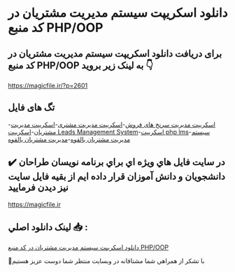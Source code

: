 # دانلود اسکریپت سیستم مدیریت مشتریان در کد منبع PHP/OOP

## برای دریافت دانلود اسکریپت سیستم مدیریت مشتریان در کد منبع PHP/OOP به لینک زیر بروید 👇

https://magicfile.ir/?p=2601

## تگ های فایل

-[اسکریپت مدیریت سرنخ های فروش](https://magicfile.ir/product/%d8%a7%d8%b3%da%a9%d8%b1%db%8c%d9%be%d8%aa%d8%b3%db%8c%d8%b3%d8%aa%d9%85-%d9%85%d8%af%db%8c%d8%b1%db%8c%d8%aa-%d9%85%d8%b4%d8%aa%d8%b1%db%8c%d8%a7%d9%86-%d8%af%d8%b1-%da%a9%d8%af-%d9%85%d9%86%d8%a8%d8%b9-php-oop/)-[اسکریپت مدیریت مشتری](https://magicfile.ir/product/%d8%a7%d8%b3%da%a9%d8%b1%db%8c%d9%be%d8%aa%d8%b3%db%8c%d8%b3%d8%aa%d9%85-%d9%85%d8%af%db%8c%d8%b1%db%8c%d8%aa-%d9%85%d8%b4%d8%aa%d8%b1%db%8c%d8%a7%d9%86-%d8%af%d8%b1-%da%a9%d8%af-%d9%85%d9%86%d8%a8%d8%b9-php-oop/)-[اسکریپت مدیریت مشتریان](https://magicfile.ir/product/%d8%a7%d8%b3%da%a9%d8%b1%db%8c%d9%be%d8%aa%d8%b3%db%8c%d8%b3%d8%aa%d9%85-%d9%85%d8%af%db%8c%d8%b1%db%8c%d8%aa-%d9%85%d8%b4%d8%aa%d8%b1%db%8c%d8%a7%d9%86-%d8%af%d8%b1-%da%a9%d8%af-%d9%85%d9%86%d8%a8%d8%b9-php-oop/)-[اسکریپت Leads Management System](https://magicfile.ir/product/%d8%a7%d8%b3%da%a9%d8%b1%db%8c%d9%be%d8%aa%d8%b3%db%8c%d8%b3%d8%aa%d9%85-%d9%85%d8%af%db%8c%d8%b1%db%8c%d8%aa-%d9%85%d8%b4%d8%aa%d8%b1%db%8c%d8%a7%d9%86-%d8%af%d8%b1-%da%a9%d8%af-%d9%85%d9%86%d8%a8%d8%b9-php-oop/)-[اسکریپت php lms](https://magicfile.ir/product/%d8%a7%d8%b3%da%a9%d8%b1%db%8c%d9%be%d8%aa%d8%b3%db%8c%d8%b3%d8%aa%d9%85-%d9%85%d8%af%db%8c%d8%b1%db%8c%d8%aa-%d9%85%d8%b4%d8%aa%d8%b1%db%8c%d8%a7%d9%86-%d8%af%d8%b1-%da%a9%d8%af-%d9%85%d9%86%d8%a8%d8%b9-php-oop/)-[سیستم مدیریت مشتریان بالقوه](https://magicfile.ir/product/%d8%a7%d8%b3%da%a9%d8%b1%db%8c%d9%be%d8%aa%d8%b3%db%8c%d8%b3%d8%aa%d9%85-%d9%85%d8%af%db%8c%d8%b1%db%8c%d8%aa-%d9%85%d8%b4%d8%aa%d8%b1%db%8c%d8%a7%d9%86-%d8%af%d8%b1-%da%a9%d8%af-%d9%85%d9%86%d8%a8%d8%b9-php-oop/)-[مدیریت مشتریان بالقوه](https://magicfile.ir/product/%d8%a7%d8%b3%da%a9%d8%b1%db%8c%d9%be%d8%aa%d8%b3%db%8c%d8%b3%d8%aa%d9%85-%d9%85%d8%af%db%8c%d8%b1%db%8c%d8%aa-%d9%85%d8%b4%d8%aa%d8%b1%db%8c%d8%a7%d9%86-%d8%af%d8%b1-%da%a9%d8%af-%d9%85%d9%86%d8%a8%d8%b9-php-oop/)

## ✔️ در سايت فايل هاي ويژه اي براي برنامه نويسان طراحان دانشجويان و دانش آموزان قرار داده ايم از بقيه فايل سايت نيز ديدن فرماييد

https://magicfile.ir


## لينک دانلود اصلي 📥 :

[دانلود اسکریپت سیستم مدیریت مشتریان در کد منبع PHP/OOP](https://magicfile.ir/product/%d8%a7%d8%b3%da%a9%d8%b1%db%8c%d9%be%d8%aa%d8%b3%db%8c%d8%b3%d8%aa%d9%85-%d9%85%d8%af%db%8c%d8%b1%db%8c%d8%aa-%d9%85%d8%b4%d8%aa%d8%b1%db%8c%d8%a7%d9%86-%d8%af%d8%b1-%da%a9%d8%af-%d9%85%d9%86%d8%a8%d8%b9-php-oop/) 


🙏با تشکر از همراهي شما مشتاقانه در وبسایت منتظر شما دوست عزیز هستیم

